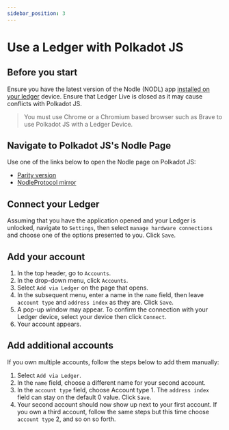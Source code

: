 ```yaml
---
sidebar_position: 3
---
```


# Use a Ledger with Polkadot JS

## Before you start
Ensure you have the latest version of the Nodle (NODL) app [installed on your ledger](../ledger.md) device. Ensure that Ledger Live is closed as it may cause conflicts with Polkadot JS.

> You must use Chrome or a Chromium based browser such as Brave to use Polkadot JS with a Ledger Device.

## Navigate to Polkadot JS's Nodle Page
Use one of the links below to open the Nodle page on Polkadot JS:
- [Parity version](https://polkadot.js.org/apps/?rpc=wss%3A%2F%2Fnodle-parachain.api.onfinality.io%2Fpublic-ws#/explorer)
- [NodleProtocol mirror](https://nodleprotocol.io/?rpc=wss%3A%2F%2Fnodle-parachain.api.onfinality.io%2Fpublic-ws#/explorer)

## Connect your Ledger
Assuming that you have the application opened and your Ledger is unlocked, navigate to `Settings`, then select `manage hardware connections` and choose one of the options presented to you. Click `Save`.

## Add your account
1. In the top header, go to `Accounts`.
2. In the drop-down menu, click `Accounts`.
3. Select `Add via Ledger` on the page that opens.
4. In the subsequent menu, enter a name in the `name` field, then leave `account type` and `address index` as they are. Click `Save`.
5. A pop-up window may appear. To confirm the connection with your Ledger device, select your device then click `Connect`.
6. Your account appears.

## Add additional accounts
If you own multiple accounts, follow the steps below to add them manually:
1. Select `Add via Ledger`.
3. In the `name` field, choose a different name for your second account.
3. In the `account type` field, choose Account type 1. The `address index` field can stay on the default 0 value. Click `Save`.
4. Your second account should now show up next to your first account. If you own a third account, follow the same steps but this time choose `account type` 2, and so on so forth.